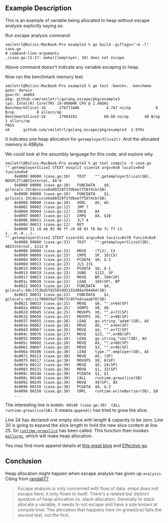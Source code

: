 ## Example Description
 
This is an example of variable being allocated to heap without escape analysis explicitly saying so.

Run escape analysis command:

```
smiletrl@Rulins-MacBook-Pro example3 % go build -gcflags="-m -l" case.go
# command-line-arguments
./case.go:11:17: make([]employer, 10) does not escape
```

Above command doesn't indicate any variable escaping to heap.

Now run the benchmark memory test:

```
smiletrl@Rulins-MacBook-Pro example3 % go test -bench=. -benchmem
goos: darwin
goarch: amd64
pkg: github.com/smiletrl/golang_escape/pkg/example3
cpu: Intel(R) Core(TM) i9-9980HK CPU @ 2.40GHz
BenchmarkSlice1-16    	276773486	         4.747 ns/op	       0 B/op	       0 allocs/op
BenchmarkSlice2-16    	17964181	        60.60 ns/op	      48 B/op	       1 allocs/op
PASS
ok  	github.com/smiletrl/golang_escape/pkg/example3	2.978s
```

It indicates one heap allocation for `getemployerSlice2()`. And the allocated memory is 48Byte.

We could look at the assumbly language for this code, and explore why.

```
smiletrl@Rulins-MacBook-Pro example3 % go tool compile -S case.go
"".getemployerSlice1 STEXT nosplit size=14 args=0x0 locals=0x0 funcid=0x0
	0x0000 00000 (case.go:10)	TEXT	"".getemployerSlice1(SB), NOSPLIT|ABIInternal, $0-0
	0x0000 00000 (case.go:10)	FUNCDATA	$0, gclocals·33cdeccccebe80329f1fdbee7f5874cb(SB)
	0x0000 00000 (case.go:10)	FUNCDATA	$1, gclocals·33cdeccccebe80329f1fdbee7f5874cb(SB)
	0x0000 00000 (case.go:10)	XORL	AX, AX
	0x0002 00002 (case.go:12)	JMP	7
	0x0004 00004 (case.go:12)	INCQ	AX
	0x0007 00007 (case.go:12)	CMPQ	AX, $10
	0x000b 00011 (case.go:12)	JLT	4
	0x000d 00013 (case.go:12)	RET
	0x0000 31 c0 eb 03 48 ff c0 48 83 f8 0a 7c f7 c3        1...H..H...|..
"".getemployerSlice2 STEXT size=241 args=0x0 locals=0x70 funcid=0x0
	0x0000 00000 (case.go:23)	TEXT	"".getemployerSlice2(SB), ABIInternal, $112-0
	0x0000 00000 (case.go:23)	MOVQ	(TLS), CX
	0x0009 00009 (case.go:23)	CMPQ	SP, 16(CX)
	0x000d 00013 (case.go:23)	PCDATA	$0, $-2
	0x000d 00013 (case.go:23)	JLS	231
	0x0013 00019 (case.go:23)	PCDATA	$0, $-1
	0x0013 00019 (case.go:23)	SUBQ	$112, SP
	0x0017 00023 (case.go:23)	MOVQ	BP, 104(SP)
	0x001c 00028 (case.go:23)	LEAQ	104(SP), BP
	0x0021 00033 (case.go:23)	FUNCDATA	$0, gclocals·69c1753bd5f81501d95132d08af04464(SB)
	0x0021 00033 (case.go:23)	FUNCDATA	$1, gclocals·edcc1c706859af29673c95fedcaaa670(SB)
	0x0021 00033 (case.go:25)	MOVQ	$0, "".e+64(SP)
	0x002a 00042 (case.go:25)	XORPS	X0, X0
	0x002d 00045 (case.go:25)	MOVUPS	X0, "".e+72(SP)
	0x0032 00050 (case.go:25)	MOVUPS	X0, "".e+88(SP)
	0x0037 00055 (case.go:26)	LEAQ	go.string."adam"(SB), AX
	0x003e 00062 (case.go:26)	MOVQ	AX, "".e+64(SP)
	0x0043 00067 (case.go:26)	MOVQ	$4, "".e+72(SP)
	0x004c 00076 (case.go:27)	MOVQ	$23, "".e+80(SP)
	0x0055 00085 (case.go:28)	LEAQ	go.string."ceo"(SB), AX
	0x005c 00092 (case.go:28)	MOVQ	AX, "".e+88(SP)
	0x0061 00097 (case.go:28)	MOVQ	$3, "".e+96(SP)
	0x006a 00106 (case.go:30)	LEAQ	type."".employer(SB), AX
	0x0071 00113 (case.go:30)	MOVQ	AX, (SP)
	0x0075 00117 (case.go:30)	MOVUPS	X0, 8(SP)
	0x007a 00122 (case.go:30)	MOVQ	$0, 24(SP)
	0x0083 00131 (case.go:30)	MOVQ	$1, 32(SP)
	0x008c 00140 (case.go:30)	PCDATA	$1, $1
	0x008c 00140 (case.go:30)	CALL	runtime.growslice(SB)
	0x0091 00145 (case.go:30)	MOVQ	40(SP), AX
	0x0096 00150 (case.go:30)	PCDATA	$0, $-2
	0x0096 00150 (case.go:30)	CMPL	runtime.writeBarrier(SB), $0
    ...
```

The interesting line is `0x008c 00140 (case.go:30)	CALL	runtime.growslice(SB)`. It means `append()` has tried to grow the slice.

Line 24 has declared one empty slice with length & capacity to be zero. Line 30 is going to expand the slice length to hold the new slice content at line 25. So [`runtime.growslice`](https://github.com/golang/go/blob/release-branch.go1.16/src/runtime/slice.go#L125) has been called. This function then invokes [`mallocgc`](https://github.com/golang/go/blob/f39c4deee812b577ffb84b78e62ce4392d2baeb1/src/runtime/malloc.go#L905), which will make heap allocation.

You may find more append details at [this great blog](https://blog.golang.org/slices-intro) and [Effective go](https://golang.org/doc/effective_go#slices).

## Conclusion

Heap allocation might happen when escape analysis has given up `analysis`. Citing from [randall77](https://github.com/randall77)

> Escape analysis is only concerned with flow of data. emps does not escape here, it only flows to itself.
There's a related but distinct question of heap allocation vs. stack allocation. Generally to stack allocate a variable, it needs to not escape and have a size known at compile time. The allocation that happens here (in growslice) fails the second test, not the first.
